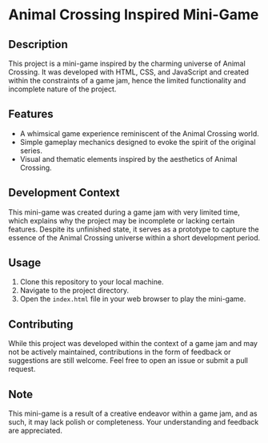 # Animal Crossing Inspired Mini-Game

## Description
This project is a mini-game inspired by the charming universe of Animal Crossing. It was developed with HTML, CSS, and JavaScript and created within the constraints of a game jam, hence the limited functionality and incomplete nature of the project.

## Features
- A whimsical game experience reminiscent of the Animal Crossing world.
- Simple gameplay mechanics designed to evoke the spirit of the original series.
- Visual and thematic elements inspired by the aesthetics of Animal Crossing.

## Development Context
This mini-game was created during a game jam with very limited time, which explains why the project may be incomplete or lacking certain features. Despite its unfinished state, it serves as a prototype to capture the essence of the Animal Crossing universe within a short development period.

## Usage
1. Clone this repository to your local machine.
2. Navigate to the project directory.
3. Open the `index.html` file in your web browser to play the mini-game.

## Contributing
While this project was developed within the context of a game jam and may not be actively maintained, contributions in the form of feedback or suggestions are still welcome. Feel free to open an issue or submit a pull request.

## Note
This mini-game is a result of a creative endeavor within a game jam, and as such, it may lack polish or completeness. Your understanding and feedback are appreciated.
